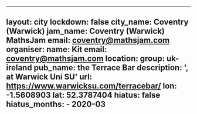   ---
layout: city
lockdown: false
city_name: Coventry (Warwick)
jam_name: Coventry (Warwick) MathsJam
email: coventry@mathsjam.com
organiser:
    name: Kit
    email: coventry@mathsjam.com
location:
    group: uk-ireland
    pub_name: the Terrace Bar
    description: ', at Warwick Uni SU'
    url: https://www.warwicksu.com/terracebar/
    lon: -1.5608903
    lat: 52.3787404
hiatus: false
hiatus_months:
    - 2020-03
---

